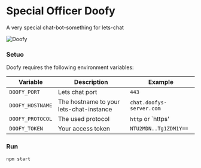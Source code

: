 Special Officer Doofy
=====
A very special chat-bot-something for lets-chat

![Doofy][logo]


### Setuo
Doofy requires the following environment variables:

Variable | Description | Example
--- | --- | ---
`DOOFY_PORT` | Lets chat port | `443`
`DOOFY_HOSTNAME` | The hostname to your lets-chat-instance | `chat.doofys-server.com`
`DOOFY_PROTOCOL` | The used protocol | `http` or `https'
`DOOFY_TOKEN` | Your access token |  `NTU2MDN..Tg1ZDM1Y==`

### Run
`npm start`

[logo]: https://pbs.twimg.com/profile_images/472822012537094144/RqMFaLtK.jpeg
